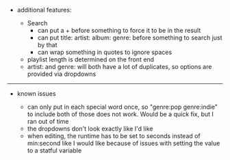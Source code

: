 - additional features:

  - Search
    - can put a + before something to force it to be in the result
    - can put title: artist: album: genre: before something to search just by that
    - can wrap something in quotes to ignore spaces
  - playlist length is determined on the front end
  - artist: and genre: will both have a lot of duplicates, so options are provided via dropdowns

---

- known issues

  - can only put in each special word once, so "genre:pop genre:indie" to include both of those does not work. Would be a quick fix, but I ran out of time
  - the dropdowns don't look exactly like I'd like
  - when editing, the runtime has to be set to seconds instead of min:second like I would like because of issues with setting the value to a statful variable
